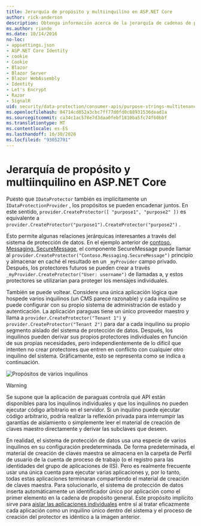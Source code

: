```yaml
---
title: Jerarquía de propósito y multiinquilino en ASP.NET Core
author: rick-anderson
description: Obtenga información acerca de la jerarquía de cadenas de propósito y multiinquilino en lo que se refiere a las API de protección de datos de ASP.NET Core.
ms.author: riande
ms.date: 10/14/2016
no-loc:
- appsettings.json
- ASP.NET Core Identity
- cookie
- Cookie
- Blazor
- Blazor Server
- Blazor WebAssembly
- Identity
- Let's Encrypt
- Razor
- SignalR
uid: security/data-protection/consumer-apis/purpose-strings-multitenancy
ms.openlocfilehash: 84714cd852a3cbc7ff77d0fd0c88931536dead1a
ms.sourcegitcommit: ca34c1ac578e7d3daa0febf1810ba5fc74f60bbf
ms.translationtype: MT
ms.contentlocale: es-ES
ms.lasthandoff: 10/30/2020
ms.locfileid: "93052791"
---
```

# <a name="purpose-hierarchy-and-multi-tenancy-in-aspnet-core"></a>Jerarquía de propósito y multiinquilino en ASP.NET Core

Puesto que `IDataProtector` también es implícitamente un `IDataProtectionProvider` , los propósitos se pueden encadenar juntos. En este sentido, `provider.CreateProtector([ "purpose1", "purpose2" ])` es equivalente a `provider.CreateProtector("purpose1").CreateProtector("purpose2")` .

Esto permite algunas relaciones jerárquicas interesantes a través del sistema de protección de datos. En el ejemplo anterior de [contoso. Messaging. SecureMessage](xref:security/data-protection/consumer-apis/purpose-strings#data-protection-contoso-purpose), el componente SecureMessage puede llamar al `provider.CreateProtector("Contoso.Messaging.SecureMessage")` principio y almacenar en caché el resultado en un `_myProvider` campo privado. Después, los protectores futuros se pueden crear a través `_myProvider.CreateProtector("User: username")` de llamadas a, y estos protectores se utilizarían para proteger los mensajes individuales.

También se puede voltear. Considere una única aplicación lógica que hospede varios inquilinos (un CMS parece razonable) y cada inquilino se puede configurar con su propio sistema de administración de estado y autenticación. La aplicación paraguas tiene un único proveedor maestro y llama a `provider.CreateProtector("Tenant 1")` y `provider.CreateProtector("Tenant 2")` para dar a cada inquilino su propio segmento aislado del sistema de protección de datos. Después, los inquilinos pueden derivar sus propios protectores individuales en función de sus propias necesidades, pero independientemente de lo difícil que intenten no crear protectores que entren en conflicto con cualquier otro inquilino del sistema. Gráficamente, esto se representa como se indica a continuación.

![Propósitos de varios inquilinos](purpose-strings-multitenancy/_static/purposes-multi-tenancy.png)

>[!WARNING]
> Se supone que la aplicación de paraguas controla qué API están disponibles para los inquilinos individuales y que los inquilinos no pueden ejecutar código arbitrario en el servidor. Si un inquilino puede ejecutar código arbitrario, podría realizar la reflexión privada para interrumpir las garantías de aislamiento o simplemente leer el material de creación de claves maestro directamente y derivar las subclaves que deseen.

En realidad, el sistema de protección de datos usa una especie de varios inquilinos en su configuración predeterminada. De forma predeterminada, el material de creación de claves maestra se almacena en la carpeta de Perfil de usuario de la cuenta de proceso de trabajo (o el registro para las identidades del grupo de aplicaciones de IIS). Pero es realmente frecuente usar una única cuenta para ejecutar varias aplicaciones y, por lo tanto, todas estas aplicaciones terminaran compartiendo el material de creación de claves maestra. Para solucionarlo, el sistema de protección de datos inserta automáticamente un identificador único por aplicación como el primer elemento en la cadena de propósito general. Este propósito implícito sirve para [aislar las aplicaciones individuales](xref:security/data-protection/configuration/overview#per-application-isolation) entre sí al tratar eficazmente cada aplicación como un inquilino único dentro del sistema y el proceso de creación del protector es idéntico a la imagen anterior.

